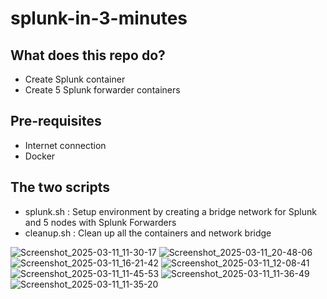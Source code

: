# splunk-in-3-minutes

## What does this repo do?

- Create Splunk container
- Create 5 Splunk forwarder containers

## Pre-requisites

- Internet connection
- Docker

## The two scripts

- splunk.sh : Setup environment by creating a bridge network for Splunk and 5 nodes with Splunk Forwarders
- cleanup.sh : Clean up all the containers and network bridge

![Screenshot_2025-03-11_11-30-17](https://github.com/user-attachments/assets/16321cd1-6afe-437e-a3b5-ce9dce7725f7)
![Screenshot_2025-03-11_20-48-06](https://github.com/user-attachments/assets/adc29bc7-ec7d-43f0-be6d-4b589795c3c6)
![Screenshot_2025-03-11_16-21-42](https://github.com/user-attachments/assets/2b40875c-c549-4623-b2fa-934c7abdeb66)
![Screenshot_2025-03-11_12-08-41](https://github.com/user-attachments/assets/9e99a709-f1d8-4245-9d66-8fe599a41364)
![Screenshot_2025-03-11_11-45-53](https://github.com/user-attachments/assets/d5f1286b-4a1a-4e6d-ad85-7eb5240b3608)
![Screenshot_2025-03-11_11-36-49](https://github.com/user-attachments/assets/df1e5e6b-8584-461e-a13a-28bbf8f4af58)
![Screenshot_2025-03-11_11-35-20](https://github.com/user-attachments/assets/dd8d82d8-74d7-4369-8ba1-dd3601f00c97)
